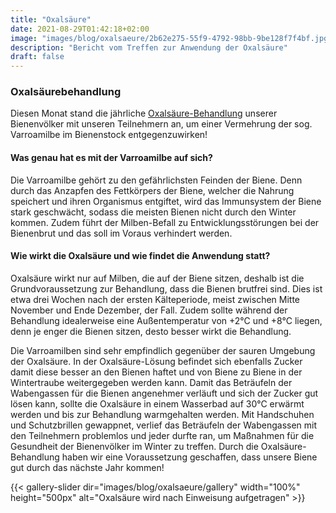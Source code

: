 ```yaml
---
title: "Oxalsäure"
date: 2021-08-29T01:42:18+02:00
image: "images/blog/oxalsaeure/2b62e275-55f9-4792-98bb-9be128f7f4bf.jpg"
description: "Bericht vom Treffen zur Anwendung der Oxalsäure"
draft: false
---
```


### Oxalsäurebehandlung

Diesen Monat stand die jährliche [Oxalsäure-Behandlung](https://bienenkiste.de/doku/betreuung/oxalsaeure) unserer Bienenvölker mit unseren Teilnehmern an, um einer Vermehrung der sog. Varroamilbe im Bienenstock entgegenzuwirken!


#### Was genau hat es mit der Varroamilbe auf sich?

Die Varroamilbe gehört zu den gefährlichsten Feinden der Biene. Denn durch das Anzapfen des Fettkörpers der Biene, welcher die Nahrung speichert und ihren Organismus entgiftet, wird das Immunsystem der Biene stark geschwächt, sodass die meisten Bienen nicht durch den Winter kommen. Zudem führt der Milben-Befall zu Entwicklungsstörungen bei der Bienenbrut und das soll im Voraus verhindert werden.
#### Wie wirkt die Oxalsäure und wie findet die Anwendung statt?

Oxalsäure wirkt nur auf Milben, die auf der Biene sitzen, deshalb ist die Grundvoraussetzung zur Behandlung, dass die Bienen brutfrei sind. Dies ist etwa drei Wochen nach der ersten Kälteperiode, meist zwischen Mitte November und Ende Dezember, der Fall. Zudem sollte während der Behandlung idealerweise eine Außentemperatur von +2°C und +8°C liegen, denn je enger die Bienen sitzen, desto besser wirkt die Behandlung.

Die Varroamilben sind sehr empfindlich gegenüber der sauren Umgebung der Oxalsäure. In der Oxalsäure-Lösung befindet sich ebenfalls Zucker damit diese besser an den Bienen haftet und von Biene zu Biene in der Wintertraube weitergegeben werden kann. Damit das Beträufeln der Wabengassen für die Bienen angenehmer verläuft und sich der Zucker gut lösen kann, sollte die Oxalsäure in einem Wasserbad auf 30°C erwärmt werden und bis zur Behandlung warmgehalten werden. Mit Handschuhen und Schutzbrillen gewappnet, verlief das Beträufeln der Wabengassen mit den Teilnehmern problemlos und jeder durfte ran, um Maßnahmen für die Gesundheit der Bienenvölker im Winter zu treffen. Durch die Oxalsäure-Behandlung haben wir eine Voraussetzung geschaffen, dass unsere Biene gut durch das nächste Jahr kommen!


{{< gallery-slider dir="images/blog/oxalsaeure/gallery" width="100%" height="500px" alt="Oxalsäure wird nach Einweisung aufgetragen" >}}